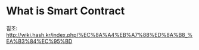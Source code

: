 # What is Smart Contract

침조: http://wiki.hash.kr/index.php/%EC%8A%A4%EB%A7%88%ED%8A%B8_%EA%B3%84%EC%95%BD